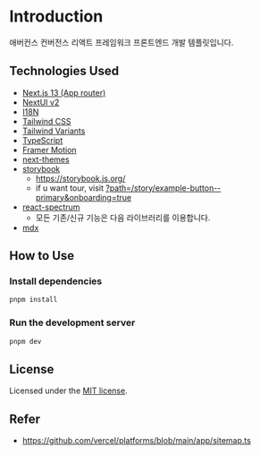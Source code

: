 # Introduction
애버컨스 컨버전스 리액트 프레임워크 프론트엔드 개발 템플릿입니다.


## Technologies Used

- [Next.js 13 (App router)](https://nextjs.org/docs/getting-started)
- [NextUI v2](https://nextui.org/)
- [I18N](https://nextjs.org/docs/app/building-your-application/routing/internationalization)
- [Tailwind CSS](https://tailwindcss.com/)
- [Tailwind Variants](https://tailwind-variants.org)
- [TypeScript](https://www.typescriptlang.org/)
- [Framer Motion](https://www.framer.com/motion/)
- [next-themes](https://github.com/pacocoursey/next-themes)
- [storybook](https://storybook.js.org/recipes/next)
  - https://storybook.js.org/
  - if u want tour, visit [?path=/story/example-button--primary&onboarding=true](http://localhost:6006/?path=/story/example-button--primary&onboarding=true)
- [react-spectrum](https://react-spectrum.adobe.com/react-spectrum/index.html)
  - 모든 기존/신규 기능은 다음 라이브러리를 이용합니다.
- [mdx](https://mdxjs.com/)


## How to Use


### Install dependencies

```bash
pnpm install
```

### Run the development server

```bash
pnpm dev
```

## License
Licensed under the [MIT license](https://github.com/nextui-org/next-app-template/blob/main/LICENSE).


## Refer
- https://github.com/vercel/platforms/blob/main/app/sitemap.ts